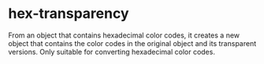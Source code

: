 # hex-transparency
From an object that contains hexadecimal color codes, it creates a new object that contains the color codes in the original object and its transparent versions. Only suitable for converting hexadecimal color codes.

